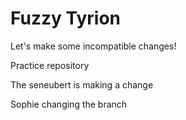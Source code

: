 # Fuzzy Tyrion


Let's make some incompatible changes!

Practice repository

The seneubert is making a change

Sophie changing the branch